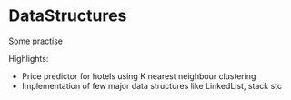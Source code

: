 # DataStructures
Some practise

Highlights:

- Price predictor for hotels using K nearest neighbour clustering 
- Implementation of few major data structures like LinkedList, stack stc
